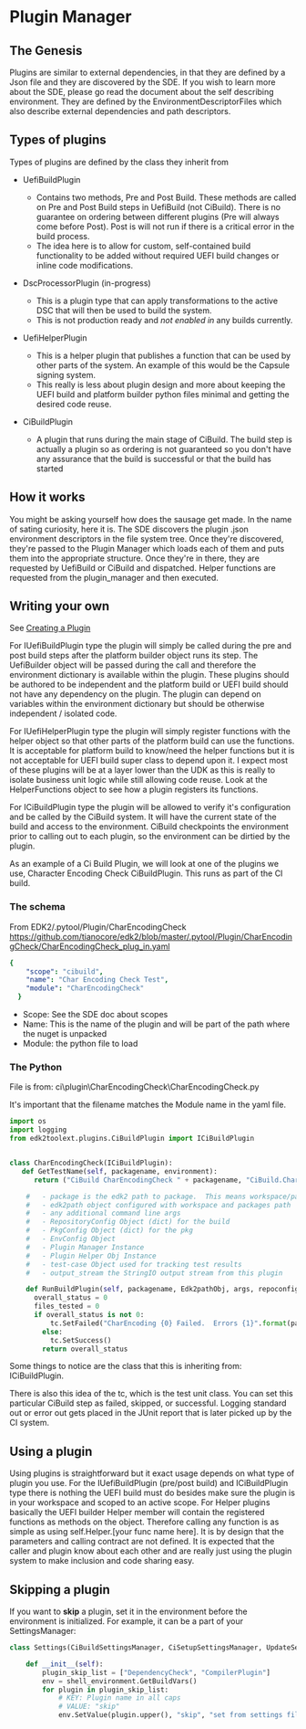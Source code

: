 # Plugin Manager

## The Genesis

Plugins are similar to external dependencies, in that they are defined by a Json
file and they are discovered by the SDE. If you wish to learn more about the
SDE, please go read the document about the self describing environment. They are
defined by the EnvironmentDescriptorFiles which also describe external
dependencies and path descriptors.

## Types of plugins

Types of plugins are defined by the class they inherit from

- UefiBuildPlugin

  - Contains two methods, Pre and Post Build. These methods are called on Pre
    and Post Build steps in UefiBuild (not CiBuild). There is no guarantee on
    ordering between different plugins (Pre will always come before Post). Post
    is will not run if there is a critical error in the build process.
  - The idea here is to allow for custom, self-contained build functionality to
    be added without required UEFI build changes or inline code modifications.

- DscProcessorPlugin (in-progress)

  - This is a plugin type that can apply transformations to the active DSC that
    will then be used to build the system.
  - This is not production ready and _not enabled in_ any builds currently.

- UefiHelperPlugin

  - This is a helper plugin that publishes a function that can be used by other
    parts of the system. An example of this would be the Capsule signing system.
  - This really is less about plugin design and more about keeping the UEFI
    build and platform builder python files minimal and getting the desired code
    reuse.

- CiBuildPlugin

  - A plugin that runs during the main stage of CiBuild. The build step is
    actually a plugin so as ordering is not guaranteed so you don't have any
    assurance that the build is successful or that the build has started

## How it works

You might be asking yourself how does the sausage get made. In the name of
sating curiosity, here it is. The SDE discovers the plugin .json environment
descriptors in the file system tree. Once they're discovered, they're passed to
the Plugin Manager which loads each of them and puts them into the appropriate
structure. Once they're in there, they are requested by UefiBuild or CiBuild and
dispatched. Helper functions are requested from the plugin_manager and then
executed.

## Writing your own

See [Creating a Plugin](/features/creating_plugins)

For IUefiBuildPlugin type the plugin will simply be called during the pre and
post build steps after the platform builder object runs its step. The
UefiBuilder object will be passed during the call and therefore the environment
dictionary is available within the plugin. These plugins should be authored to
be independent and the platform build or UEFI build should not have any
dependency on the plugin. The plugin can depend on variables within the
environment dictionary but should be otherwise independent / isolated code.

For IUefiHelperPlugin type the plugin will simply register functions with the
helper object so that other parts of the platform build can use the functions.
It is acceptable for platform build to know/need the helper functions but it is
not acceptable for UEFI build super class to depend upon it. I expect most of
these plugins will be at a layer lower than the UDK as this is really to isolate
business unit logic while still allowing code reuse. Look at the HelperFunctions
object to see how a plugin registers its functions.

For ICiBuildPlugin type the plugin will be allowed to verify it's configuration
and be called by the CiBuild system. It will have the current state of the build
and access to the environment. CiBuild checkpoints the environment prior to
calling out to each plugin, so the environment can be dirtied by the plugin.

As an example of a Ci Build Plugin, we will look at one of the plugins we use,
Character Encoding Check CiBuildPlugin. This runs as part of the CI build.

### The schema

From EDK2/.pytool/Plugin/CharEncodingCheck
<https://github.com/tianocore/edk2/blob/master/.pytool/Plugin/CharEncodingCheck/CharEncodingCheck_plug_in.yaml>

```yaml
{
    "scope": "cibuild",
    "name": "Char Encoding Check Test",
    "module": "CharEncodingCheck"
  }
```

- Scope: See the SDE doc about scopes
- Name: This is the name of the plugin and will be part of the path where the
  nuget is unpacked
- Module: the python file to load

### The Python

File is from: ci\plugin\CharEncodingCheck\CharEncodingCheck.py

It's important that the filename matches the Module name in the yaml file.

```python
import os
import logging
from edk2toolext.plugins.CiBuildPlugin import ICiBuildPlugin


class CharEncodingCheck(ICiBuildPlugin):
   def GetTestName(self, packagename, environment):
      return ("CiBuild CharEncodingCheck " + packagename, "CiBuild.CharEncodingCheck." + packagename)

    #   - package is the edk2 path to package.  This means workspace/package path relative.
    #   - edk2path object configured with workspace and packages path
    #   - any additional command line args
    #   - RepositoryConfig Object (dict) for the build
    #   - PkgConfig Object (dict) for the pkg
    #   - EnvConfig Object
    #   - Plugin Manager Instance
    #   - Plugin Helper Obj Instance
    #   - test-case Object used for tracking test results
    #   - output_stream the StringIO output stream from this plugin

    def RunBuildPlugin(self, packagename, Edk2pathObj, args, repoconfig, pkgconfig, environment, PLM, PLMHelper, tc, output_stream = None):
      overall_status = 0
      files_tested = 0
      if overall_status is not 0:
          tc.SetFailed("CharEncoding {0} Failed.  Errors {1}".format(packagename, overall_status), "CHAR_ENCODING_CHECK_FAILED")
        else:
          tc.SetSuccess()
        return overall_status
```

Some things to notice are the class that this is inheriting from:
ICiBuildPlugin.

There is also this idea of the tc, which is the test unit class. You can set
this particular CiBuild step as failed, skipped, or successful. Logging standard
out or error out gets placed in the JUnit report that is later picked up by the
CI system.

## Using a plugin

Using plugins is straightforward but it exact usage depends on what type of
plugin you use. For the IUefiBuildPlugin (pre/post build) and ICiBuildPlugin
type there is nothing the UEFI build must do besides make sure the plugin is in
your workspace and scoped to an active scope. For Helper plugins basically the
UEFI builder Helper member will contain the registered functions as methods on
the object. Therefore calling any function is as simple as using
self.Helper.[your func name here]. It is by design that the parameters and
calling contract are not defined. It is expected that the caller and plugin know
about each other and are really just using the plugin system to make inclusion
and code sharing easy.

## Skipping a plugin

If you want to **skip** a plugin, set it in the environment before the
environment is initialized. For example, it can be a part of your
SettingsManager:

```python
class Settings(CiBuildSettingsManager, CiSetupSettingsManager, UpdateSettingsManager):

    def __init__(self):
        plugin_skip_list = ["DependencyCheck", "CompilerPlugin"]
        env = shell_environment.GetBuildVars()
        for plugin in plugin_skip_list:
            # KEY: Plugin name in all caps
            # VALUE: "skip"
            env.SetValue(plugin.upper(), "skip", "set from settings file")
```
